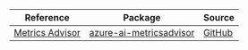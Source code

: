 | Reference | Package | Source |
|---|---|---|
|[Metrics Advisor](ai-metricsadvisor-readme.md)|[azure-ai-metricsadvisor](https://pypi.org/project/azure-ai-metricsadvisor)|[GitHub](https://github.com/Azure/azure-sdk-for-python)|
